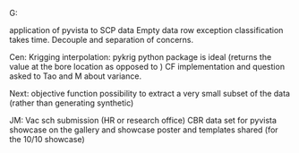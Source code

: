 G:

application of pyvista to SCP data
Empty data row exception
classification takes time. Decouple and separation of concerns.

Cen:
Krigging interpolation: pykrig python package is ideal (returns the value at the bore location as opposed to )
CF implementation and question asked to Tao and M about variance.

Next: 
objective function
possibility to extract a very small subset of the data (rather than generating synthetic) 

JM: 
Vac sch submission (HR or research office)
CBR data set for pyvista showcase on the gallery and showcase
poster and templates shared (for the 10/10 showcase)
